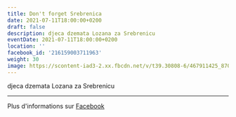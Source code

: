 ```yaml
---
title: Don't forget Srebrenica
date: 2021-07-11T18:00:00+0200
draft: false
description: djeca dzemata Lozana za Srebrenicu
eventDate: 2021-07-11T18:00:00+0200
location: ''
facebook_id: '216159003711963'
weight: 30
image: https://scontent-iad3-2.xx.fbcdn.net/v/t39.30808-6/467911425_8702124949883247_8451066247417132989_n.jpg?_nc_cat=103&ccb=1-7&_nc_sid=9e60e4&_nc_ohc=PW226lIumscQ7kNvwGOn2G9&_nc_oc=Adl5adJa1AxnACTdoKhtQHkdVg9NkvYQzLJG_aqxBhdGXA9zuMMLYsWI8MjEWd73_JI&_nc_zt=23&_nc_ht=scontent-iad3-2.xx&edm=ABTKTjYEAAAA&_nc_gid=GOlzXnlqMdksu4H9Zje7yQ&oh=00_AfY8_XJ4gnCPh3raJOx5HEtnRlPmm8QkS_gpp7svSW_2AA&oe=68DE92D9
---
```


djeca dzemata Lozana za Srebrenicu

---

Plus d'informations sur [Facebook](https://facebook.com/events/216159003711963)